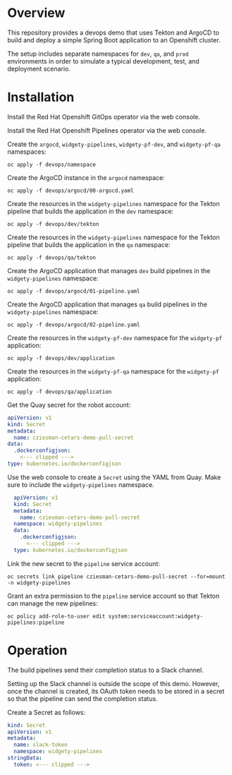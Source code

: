 # Overview

This repository provides a devops demo that uses Tekton and ArgoCD to build and deploy a simple Spring Boot application to an Openshift cluster.

The setup includes separate namespaces for `dev`, `qa`, and `prod` environments in order to simulate a typical development, test, and deployment scenario.

# Installation
Install the Red Hat Openshift GitOps operator via the web console.

Install the Red Hat Openshift Pipelines operator via the web console.

Create the `argocd`, `widgety-pipelines`, `widgety-pf-dev`, and `widgety-pf-qa` namespaces:
```shell
oc apply -f devops/namespace
```
Create the ArgoCD instance in the `argocd` namespace:
```shell
oc apply -f devops/argocd/00-argocd.yaml
```
Create the resources in the `widgety-pipelines` namespace for the Tekton pipeline that builds the application in the `dev` namespace:
```shell
oc apply -f devops/dev/tekton
```
Create the resources in the `widgety-pipelines` namespace for the Tekton pipeline that builds the application in the `qa` namespace:
```shell
oc apply -f devops/qa/tekton
```
Create the ArgoCD application that manages `dev` build pipelines in the `widgety-pipelines` namespace:
```shell
oc apply -f devops/argocd/01-pipeline.yaml
```
Create the ArgoCD application that manages `qa` build pipelines in the `widgety-pipelines` namespace:
```shell
oc apply -f devops/argocd/02-pipeline.yaml
```
Create the resources in the `widgety-pf-dev` namespace for the `widgety-pf` application:
```shell
oc apply -f devops/dev/application
```
Create the resources in the `widgety-pf-qa` namespace for the `widgety-pf` application:
```shell
oc apply -f devops/qa/application
```
Get the Quay secret for the robot account:
```yaml
apiVersion: v1
kind: Secret
metadata:
  name: cziesman-cetars-demo-pull-secret
data:
  .dockerconfigjson: 
    <--- clipped --->
type: kubernetes.io/dockerconfigjson
```
Use the web console to create a `Secret` using the YAML from Quay. Make sure to include the `widgety-pipelines` namespace.
```yaml
  apiVersion: v1
  kind: Secret
  metadata:
    name: cziesman-cetars-demo-pull-secret
  namespace: widgety-pipelines
  data:
    .dockerconfigjson:
      <--- clipped --->
  type: kubernetes.io/dockerconfigjson
```
Link the new secret to the `pipeline` service account:
```shell
oc secrets link pipeline cziesman-cetars-demo-pull-secret --for=mount -n widgety-pipelines
```
Grant an extra permission to the `pipeline` service account so that Tekton can manage the new pipelines:
```shell
oc policy add-role-to-user edit system:serviceaccount:widgety-pipelines:pipeline
```

# Operation

The build pipelines send their completion status to a Slack channel.

Setting up the Slack channel is outside the scope of this demo. However, once the channel is created, its OAuth token needs to be stored in a secret so that the pipeline can send the completion status.

Create a Secret as follows:
```yaml
kind: Secret
apiVersion: v1
metadata:
  name: slack-token
  namespace: widgety-pipelines
stringData:
  token: <--- clipped --->
```